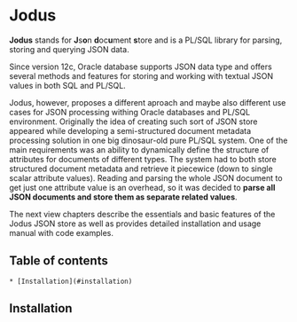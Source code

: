 Jodus
=====

**Jodus** stands for **J**s**o**n **d**oc**u**ment **s**tore and is a PL/SQL library for parsing, storing and querying JSON data.

Since version 12c, Oracle database supports JSON data type and offers several methods and features for storing and working with textual JSON values in both SQL and PL/SQL. 

Jodus, however, proposes a different aproach and maybe also different use cases for JSON processing withing Oracle databases and PL/SQL environment. Originally the idea of creating such sort of JSON store appeared while developing a semi-structured document metadata processing solution in one big dinosaur-old pure PL/SQL system. One of the main requirements was an ability to dynamically define the structure of attributes for documents of different types. The system had to both store structured document metadata and retrieve it piecewice (down to single scalar attribute values). Reading and parsing the whole JSON document to get just one attribute value is an overhead, so it was decided to **parse all JSON documents and store them as separate related values**.

The next view chapters describe the essentials and basic features of the Jodus JSON store as well as provides detailed installation and usage manual with code examples.

Table of contents
-----------------

<!--ts-->
    * [Installation](#installation)
<!--te-->

Installation
------------